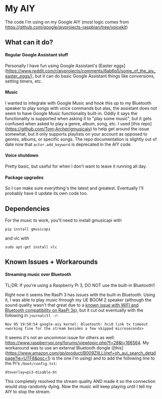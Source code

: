 My AIY
======

The code I'm using on my Google AIY (most logic comes from 
https://github.com/google/aiyprojects-raspbian/tree/voicekit)

## What can it do?
#### Regular Google Assistant stuff
Personally I have fun using Google Assistant's [Easter eggs]
(https://www.reddit.com/r/aiyprojects/comments/6ab6p5/some_of_the_aiy_easter_eggs/), 
but it can do basic Google Assistant things like conversions, setting timers, etc. 

#### Music
I wanted to integrate with Google Music and hook this up to my Bluetooth speaker
to play songs with voice commands but alas, the assistant does not seem to have
Google Music functionality built-in. Oddly it says the functionality is
supported when asking it to "play some music", but it gets confused when asked
to play a genre, album, song, etc. I used [this repo]
(https://github.com/Tom-Archer/gmusicaiy) to help get around
the issue somewhat, but it only supports playlists on your account as opposed to
genres, albums, or specific songs. The repo documentation is slightly out of
date now that `actor.add_keyword` is deprecated in the AIY code.

#### Voice shutdown
Pretty basic, but useful for when I don't want to leave it running all day.

#### Package upgrades
So I can make sure everything's the latest and greatest. Eventually I'll
probably have it update its own code too.

## Dependencies
For the music to work, you'll need to install gmusicapi with
```
pip install gmusicapi
```
and vlc with
```
sudo apt-get install vlc
```

## Known Issues + Workarounds
#### Streaming music over Bluetooth
TL;DR: If you're using a Raspberry Pi 3, DO NOT use the built-in Bluetooth!!

Right now it seems the RasPi 3 has issues with the built-in Bluetooth. Using
it, I was able to play music through my UE BOOM 2 speaker (although the sound
quality wasn't that great due to a [known issue with WiFI and Bluetooth
compatibility on RasPi 3s](https://github.com/raspberrypi/linux/issues/1402)),
but it cut out eventually with the following in `journalctl -r`:
```
Nov 05 19:50:54 google-aiy kernel: Bluetooth: hci0 link tx timeout
<working fine for the stream besides a few skipped microseconds>
```
It seems it's not an uncommon issue for others as well:
https://www.raspberrypi.org/forums/viewtopic.php?f=28&t=166564.
My workaround was to use an external Bluetooth dongle ([this]
(https://www.amazon.com/gp/product/B009ZIILLI/ref=oh_aui_search_detailpage?ie=UTF8&psc=1)
is the one I'm using) and to add the following line to the Pi's
`/boot/config.txt`:
```
dtoverlay=pi3-disable-bt
```
This completely resolved the stream quality AND made it so the connection would
stop randomly dying. Now the music will keep playing until I tell my AIY to stop
the stream.

